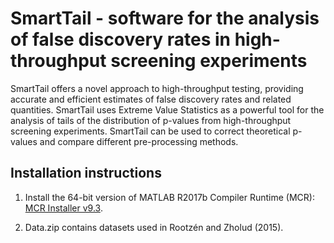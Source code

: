# SmartTail - software for the analysis of false discovery rates in high-throughput screening experiments

SmartTail offers a novel approach to high-throughput testing, providing accurate and efficient estimates of false discovery rates and related quantities. SmartTail uses Extreme Value Statistics as a powerful tool for the analysis of tails of the distribution of p-values from high-throughput screening experiments. SmartTail can be used to correct theoretical p-values and compare different pre-processing methods. 

## Installation instructions

1. Install the 64-bit version of MATLAB R2017b Compiler Runtime (MCR): [MCR Installer v9.3](https://www.mathworks.com/products/compiler/matlab-runtime.html).

2. Data.zip contains datasets used in Rootzén and Zholud (2015). 
